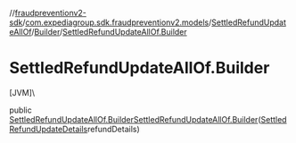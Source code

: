 //[fraudpreventionv2-sdk](../../../../index.md)/[com.expediagroup.sdk.fraudpreventionv2.models](../../index.md)/[SettledRefundUpdateAllOf](../index.md)/[Builder](index.md)/[SettledRefundUpdateAllOf.Builder](-settled-refund-update-all-of.-builder.md)

# SettledRefundUpdateAllOf.Builder

[JVM]\

public [SettledRefundUpdateAllOf.Builder](index.md)[SettledRefundUpdateAllOf.Builder](-settled-refund-update-all-of.-builder.md)([SettledRefundUpdateDetails](../../-settled-refund-update-details/index.md)refundDetails)
